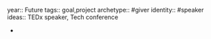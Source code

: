 year:: Future
tags:: goal,project
archetype:: #giver
identity:: #speaker
ideas:: TEDx speaker, Tech conference

-